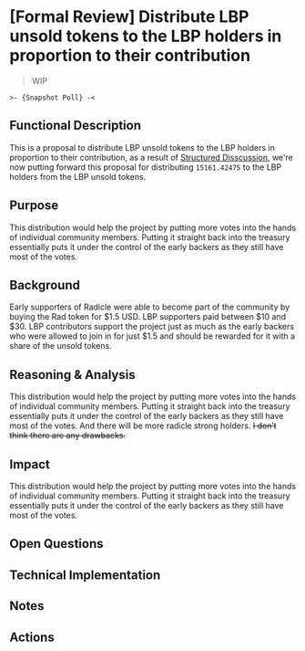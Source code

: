 # [Formal Review] Distribute LBP unsold tokens to the LBP holders in proportion to their contribution

> WIP

```
>- {Snapshot Poll} -<
```

## Functional Description

This is a proposal to distribute LBP unsold tokens to the LBP holders in proportion to their 
contribution, as a result of [Structured Disscussion][sd], we're now putting forward this 
proposal for distributing `15161.42475` to the LBP holders from the LBP unsold tokens.


## Purpose

This distribution would help the project by putting more votes into the hands of individual 
community members. Putting it straight back into the treasury essentially puts it under the 
control of the early backers as they still have most of the votes.


## Background

Early supporters of Radicle were able to become part of the community by buying the Rad 
token for $1.5 USD. LBP supporters paid between $10 and $30. LBP contributors support the 
project just as much as the early backers who were allowed to join in for just $1.5 and 
should be rewarded for it with a share of the unsold tokens.


## Reasoning & Analysis

This distribution would help the project by putting more votes into the hands of individual 
community members. Putting it straight back into the treasury essentially puts it under the 
control of the early backers as they still have most of the votes. And there will be more 
radicle strong holders. ~~I don’t think there are any drawbacks.~~


## Impact

This distribution would help the project by putting more votes into the hands of individual 
community members. Putting it straight back into the treasury essentially puts it under the 
control of the early backers as they still have most of the votes.



## Open Questions



## Technical Implementation



## Notes



## Actions




[sd]: https://radicle.community/t/structured-discussion-distribute-lbp-unsold-tokens-to-the-people-who-contributed-to-the-lbp-in-proportion-to-their-contribution/1944/79
